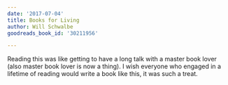 ```yaml
---
date: '2017-07-04'
title: Books for Living
author: Will Schwalbe
goodreads_book_id: '30211956'

---
```

Reading this was like getting to have a long talk with a master book lover (also master book lover is now a thing). I wish everyone who engaged in a lifetime of reading would write a book like this, it was such a treat.
